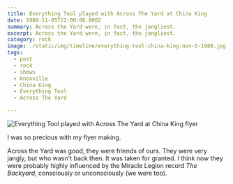```yaml
---
title: Everything Tool played with Across The Yard at China King
date: 1988-11-05T22:00:00.000Z
summary: Across the Yard were, in fact, the jangliest.
excerpt: Across the Yard were, in fact, the jangliest.
category: rock
image: ./static/img/timeline/everything-tool-china-king-nov-5-1988.jpg
tags:
  - post 
  - rock
  - shows
  - Knoxville
  - China King
  - Everything Tool
  - Across The Yard

---
```


![Everything Tool played with Across The Yard at China King flyer](/static/img/rock/everything-tool-china-king-nov-5-1988.jpg "Everything Tool played with Across The Yard at China King flyer")

I was so precious with my flyer making.

Across the Yard was good, they were friends of ours. They were very jangly, but who wasn't back then. It was taken for granted. I think now they were probably highly influenced by the Miracle Legion record _The Backyard_, consciously or unconsciously (we were too).